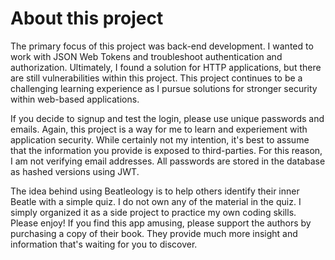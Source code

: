 # About this project

The primary focus of this project was back-end development. I wanted to work with JSON Web Tokens and troubleshoot authentication and authorization. Ultimately, I found a solution for HTTP applications, but there are still vulnerabilities within this project. This project continues to be a challenging learning experience as I pursue solutions for stronger security within web-based applications.

If you decide to signup and test the login, please use unique passwords and emails. Again, this project is a way for me to learn and experiement with application security. While certainly not my intention, it's best to assume that the information you provide is exposed to third-parties. For this reason, I am not verifying email addresses. All passwords are stored in the database as hashed versions using JWT.

The idea behind using Beatleology is to help others identify their inner Beatle with a simple quiz. I do not own any of the material in the quiz. I simply organized it as a side project to practice my own coding skills. Please enjoy! If you find this app amusing, please support the authors by purchasing a copy of their book. They provide much more insight and information that's waiting for you to discover.